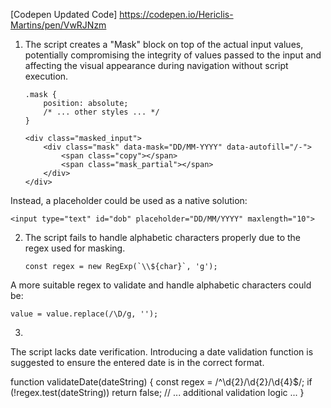 [Codepen Updated Code]
https://codepen.io/Hericlis-Martins/pen/VwRJNzm

1.  The script creates a "Mask" block on top of the actual input values, potentially compromising the integrity of values passed to the input and affecting the visual appearance during navigation without script execution.

        .mask {
            position: absolute;
            /* ... other styles ... */
        }

        <div class="masked_input">
            <div class="mask" data-mask="DD/MM-YYYY" data-autofill="/-">
                <span class="copy"></span>
                <span class="mask_partial"></span>
            </div>
        </div>

Instead, a placeholder could be used as a native solution:

    <input type="text" id="dob" placeholder="DD/MM/YYYY" maxlength="10">

2.  The script fails to handle alphabetic characters properly due to the regex used for masking.

        const regex = new RegExp(`\\${char}`, 'g');

A more suitable regex to validate and handle alphabetic characters could be:

    value = value.replace(/\D/g, '');

3.

The script lacks date verification. Introducing a date validation function is suggested to ensure the entered date is in the correct format.

function validateDate(dateString) {
const regex = /^\d{2}\/\d{2}\/\d{4}$/;
if (!regex.test(dateString)) return false;
// ... additional validation logic ...
}
